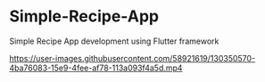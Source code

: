 # Simple-Recipe-App
Simple Recipe App development using Flutter framework


https://user-images.githubusercontent.com/58921619/130350570-4ba76083-15e9-4fee-af78-113a093f4a5d.mp4


